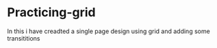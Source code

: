 # Practicing-grid
 In this i have creadted a single page design using grid and adding some transititions
